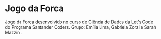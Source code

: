 # Jogo da Forca

Jogo da Forca desenvolvido no curso de Ciência de Dados da Let's Code do Programa Santander Coders.
Grupo: Emília Lima, Gabriela Zorzi e Sarah Mazzini.
